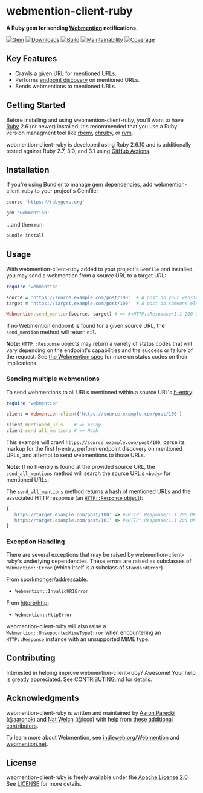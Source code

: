 # webmention-client-ruby

**A Ruby gem for sending [Webmention](https://indieweb.org/Webmention) notifications.**

[![Gem](https://img.shields.io/gem/v/webmention.svg?logo=rubygems&style=for-the-badge)](https://rubygems.org/gems/webmention)
[![Downloads](https://img.shields.io/gem/dt/webmention.svg?logo=rubygems&style=for-the-badge)](https://rubygems.org/gems/webmention)
[![Build](https://img.shields.io/github/workflow/status/indieweb/webmention-client-ruby/CI?logo=github&style=for-the-badge)](https://github.com/indieweb/webmention-client-ruby/actions/workflows/ci.yml)
[![Maintainability](https://img.shields.io/codeclimate/maintainability/indieweb/webmention-client-ruby.svg?logo=code-climate&style=for-the-badge)](https://codeclimate.com/github/indieweb/webmention-client-ruby)
[![Coverage](https://img.shields.io/codeclimate/c/indieweb/webmention-client-ruby.svg?logo=code-climate&style=for-the-badge)](https://codeclimate.com/github/indieweb/webmention-client-ruby/code)

## Key Features

- Crawls a given URL for mentioned URLs.
- Performs [endpoint discovery](https://www.w3.org/TR/webmention/#sender-discovers-receiver-webmention-endpoint) on mentioned URLs.
- Sends webmentions to mentioned URLs.

## Getting Started

Before installing and using webmention-client-ruby, you'll want to have [Ruby](https://www.ruby-lang.org) 2.6 (or newer) installed. It's recommended that you use a Ruby version managment tool like [rbenv](https://github.com/rbenv/rbenv), [chruby](https://github.com/postmodern/chruby), or [rvm](https://github.com/rvm/rvm).

webmention-client-ruby is developed using Ruby 2.6.10 and is additionally tested against Ruby 2.7, 3.0, and 3.1 using [GitHub Actions](https://github.com/indieweb/webmention-client-ruby/actions).

## Installation

If you're using [Bundler](https://bundler.io) to manage gem dependencies, add webmention-client-ruby to your project's Gemfile:

```ruby
source 'https://rubygems.org'

gem 'webmention'
```

…and then run:

```sh
bundle install
```

## Usage

With webmention-client-ruby added to your project's `Gemfile` and installed, you may send a webmention from a source URL to a target URL:

```ruby
require 'webmention'

source = 'https://source.example.com/post/100'  # A post on your website
target = 'https://target.example.com/post/100'  # A post on someone else's website

Webmention.send_mention(source, target) # => #<HTTP::Response/1.1 200 OK {…}>
```

If no Webmention endpoint is found for a given source URL, the `send_mention` method will return `nil`.

**Note:** `HTTP::Response` objects may return a variety of status codes that will vary depending on the endpoint's capabilities and the success or failure of the request. See [the Webmention spec](https://www.w3.org/TR/webmention/) for more on status codes on their implications.

### Sending multiple webmentions

To send webmentions to all URLs mentioned within a source URL's [h-entry](http://microformats.org/wiki/h-entry):

```ruby
require 'webmention'

client = Webmention.client('https://source.example.com/post/100')

client.mentioned_urls    # => Array
client.send_all_mentions # => Hash
```

This example will crawl `https://source.example.com/post/100`, parse its markup for the first h-entry, perform endpoint discovery on mentioned URLs, and attempt to send webmentions to those URLs.

**Note:** If no h-entry is found at the provided source URL, the `send_all_mentions` method will search the source URL's `<body>` for mentioned URLs.

The `send_all_mentions` method returns a hash of mentioned URLs and the associated HTTP response (an [`HTTP::Response` object](https://github.com/httprb/http/wiki/Response-Handling)):

```ruby
{
  'https://target.example.com/post/100' => #<HTTP::Response/1.1 200 OK {…}>,
  'https://target.example.com/post/101' => #<HTTP::Response/1.1 200 OK {…}>
}
```

### Exception Handling

There are several exceptions that may be raised by webmention-client-ruby's underlying dependencies. These errors are raised as subclasses of `Webmention::Error` (which itself is a subclass of `StandardError`).

From [sporkmonger/addressable](https://github.com/sporkmonger/addressable):

- `Webmention::InvalidURIError`

From [httprb/http](https://github.com/httprb/http):

- `Webmention::HttpError`

webmention-client-ruby will also raise a `Webmention::UnsupportedMimeTypeError` when encountering an `HTTP::Response` instance with an unsupported MIME type.

## Contributing

Interested in helping improve webmention-client-ruby? Awesome! Your help is greatly appreciated. See [CONTRIBUTING.md](https://github.com/indieweb/webmention-client-ruby/blob/main/CONTRIBUTING.md) for details.

## Acknowledgments

webmention-client-ruby is written and maintained by [Aaron Parecki](https://aaronparecki.com) ([@aaronpk](https://github.com/aaronpk)) and [Nat Welch](https://natwelch.com) ([@icco](https://github.com/icco)) with help from [these additional contributors](https://github.com/indieweb/webmention-client-ruby/graphs/contributors).

To learn more about Webmention, see [indieweb.org/Webmention](https://indieweb.org/Webmention) and [webmention.net](https://webmention.net).

## License

webmention-client-ruby is freely available under the [Apache License 2.0](https://www.apache.org/licenses/LICENSE-2.0.html). See [LICENSE](https://github.com/indieweb/webmention-client-ruby/blob/main/LICENSE) for more details.
